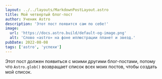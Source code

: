 ```yaml
---
layout: ../../layouts/MarkdownPostLayout.astro
title: Мой четвертый блог-пост
author: Ученик Astro
description: 'Этот пост появится сам по себе!'
image:
  url: 'https://docs.astro.build/default-og-image.png'
  alt: 'Слово «astro» на фоне иллюстрации планет и звезд.'
pubDate: 2022-08-08
tags: ['astro', 'успехи']
---
```


Этот пост должен появиться с моими другими блог-постами, потому что `Astro.glob()` возвращает список всех моих постов, чтобы создать мой список.

